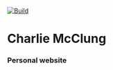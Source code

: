 [![Build](https://app.razorsite.co/projects/5290charlie-charliemcclung-jekyll/badge)](https://app.razorsite.co/projects/5290charlie-charliemcclung-jekyll/builds/latest)

# Charlie McClung

### Personal website
